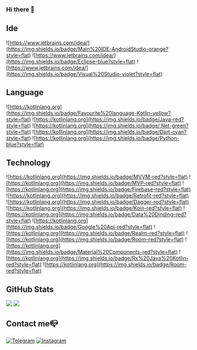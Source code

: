 ### Hi there 👋

## Ide 

![https://www.jetbrains.com/idea/](https://img.shields.io/badge/Main%20IDE-AndroidStudio-orange?style=flat)
![https://www.jetbrains.com/idea/](https://img.shields.io/badge/Eclipse-blue?style=flat)
![https://www.jetbrains.com/idea/](https://img.shields.io/badge/Visual%20Studio-violet?style=flat)

## Language

![https://kotlinlang.org](https://img.shields.io/badge/Favourite%20language-Kotlin-yellow?style=flat)
![https://kotlinlang.org](https://img.shields.io/badge/Java-red?style=flat)
![https://kotlinlang.org](https://img.shields.io/badge/.Net-green?style=flat)
![https://kotlinlang.org](https://img.shields.io/badge/Dart-cyan?style=flat)
![https://kotlinlang.org](https://img.shields.io/badge/Python-blue?style=flat)

## Technology
![https://kotlinlang.org](https://img.shields.io/badge/MVVM-red?style=flat)
![https://kotlinlang.org](https://img.shields.io/badge/MVP-red?style=flat)
![https://kotlinlang.org](https://img.shields.io/badge/Firebase-red?style=flat)
![https://kotlinlang.org](https://img.shields.io/badge/Retrofit-red?style=flat)
![https://kotlinlang.org](https://img.shields.io/badge/Dagger-red?style=flat)
![https://kotlinlang.org](https://img.shields.io/badge/Koin-red?style=flat)
![https://kotlinlang.org](https://img.shields.io/badge/Data%20Dinding-red?style=flat)
![https://kotlinlang.org](https://img.shields.io/badge/Google%20Api-red?style=flat)
![https://kotlinlang.org](https://img.shields.io/badge/Realm-red?style=flat)
![https://kotlinlang.org](https://img.shields.io/badge/Room-red?style=flat)
![https://kotlinlang.org](https://img.shields.io/badge/Material%20Components-red?style=flat)
![https://kotlinlang.org](https://img.shields.io/badge/Rx%20Java%20Kotlin-red?style=flat)
![https://kotlinlang.org](https://img.shields.io/badge/Room-red?style=flat)

## GitHub Stats

![](https://github-readme-stats.vercel.app/api/top-langs?username=StenleyDuFoster&show_icons=true&layout=compact)
![](https://github-readme-stats.vercel.app/api?username=StenleyDuFoster&show_icons=true)

## Contact me📪

[![Telegram](https://img.shields.io/badge/-Telegram-090909?style=for-the-badge&logo=telegram&logoColor=27A0D9)](https://t.me/VutokElektrik)
[![Instagram](https://img.shields.io/badge/-Instagram-090909?style=for-the-badge&logo=instagram&logoColor=B4068E)](https://www.instagram.com/stanley.df/)
